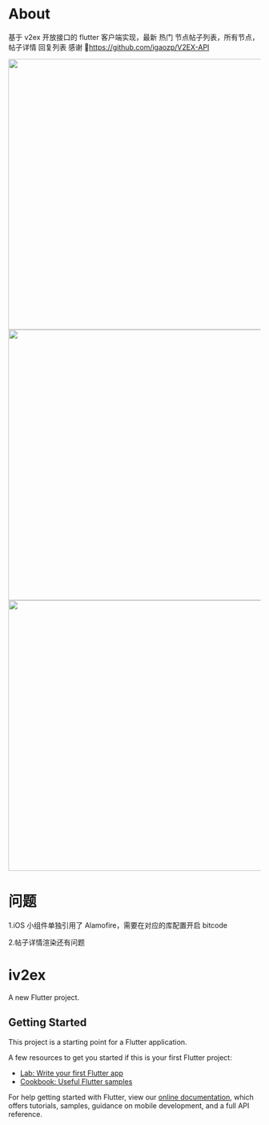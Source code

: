 # About

基于 v2ex 开放接口的 flutter 客户端实现，最新 热门 节点帖子列表，所有节点，帖子详情 回复列表 感谢 🙏https://github.com/igaozp/V2EX-API

<img src='https://tva1.sinaimg.cn/large/0081Kckwgy1gkgjztg23uj30ku17yjug.jpg' widh=240 height=540/>
<img src='https://tva1.sinaimg.cn/large/0081Kckwgy1gkgk1e98s6j30ku17ygmu.jpg' widh=240 height=540/>
<img src='https://tva1.sinaimg.cn/large/0081Kckwgy1gkgk1e98s6j30ku17ygmu.jpg' widh=240 height=540/>

# 问题

1.iOS 小组件单独引用了 Alamofire，需要在对应的库配置开启 bitcode

2.帖子详情渲染还有问题

# iv2ex

A new Flutter project.

## Getting Started

This project is a starting point for a Flutter application.

A few resources to get you started if this is your first Flutter project:

- [Lab: Write your first Flutter app](https://flutter.dev/docs/get-started/codelab)
- [Cookbook: Useful Flutter samples](https://flutter.dev/docs/cookbook)

For help getting started with Flutter, view our
[online documentation](https://flutter.dev/docs), which offers tutorials,
samples, guidance on mobile development, and a full API reference.
